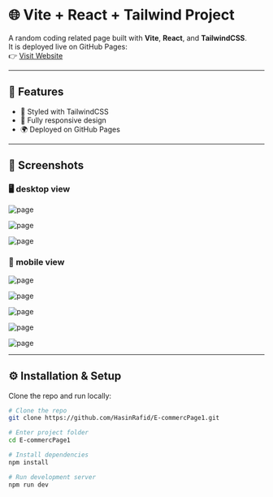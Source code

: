 # 🌐 Vite + React + Tailwind Project

A random coding related page built with **Vite**, **React**, and **TailwindCSS**.  
It is deployed live on GitHub Pages:  
👉 [Visit Website](https://hasinrafid.github.io/E-commercPage1/)

---

## 🚀 Features
- 🎨 Styled with TailwindCSS
- 📱 Fully responsive design
- 🌍 Deployed on GitHub Pages

---

## 📸 Screenshots

### 🖥 desktop view

![page](/overviewImgs/Screenshot_635.png)

![page](/overviewImgs/Screenshot_636.png)

![page](/overviewImgs/Screenshot_637.png)

### 📱 mobile view

![page](/overviewImgs/Screenshot_639.png)

![page](/overviewImgs/Screenshot_640.png)

![page](/overviewImgs/Screenshot_641.png)

![page](/overviewImgs/Screenshot_642.png)

![page](/overviewImgs/Screenshot_643.png)


---

## ⚙️ Installation & Setup
Clone the repo and run locally:

```bash
# Clone the repo
git clone https://github.com/HasinRafid/E-commercPage1.git

# Enter project folder
cd E-commercPage1

# Install dependencies
npm install

# Run development server
npm run dev

